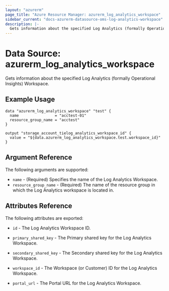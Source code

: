 ```yaml
---
layout: "azurerm"
page_title: "Azure Resource Manager: azurerm_log_analytics_workspace"
sidebar_current: "docs-azurerm-datasource-oms-log-analytics-workspace"
description: |-
  Gets information about the specified Log Analytics (formally Operational Insights) Workspace.
---
```


# Data Source: azurerm_log_analytics_workspace

Gets information about the specified Log Analytics (formally Operational Insights) Workspace.

## Example Usage

```hcl
data "azurerm_log_analytics_workspace" "test" {
  name                = "acctest-01"
  resource_group_name = "acctest"
}

output "storage_account_tielog_analytics_workspace_id" {
  value = "${data.azurerm_log_analytics_workspace.test.workspace_id}"
}
```

## Argument Reference

The following arguments are supported:

* `name` - (Required) Specifies the name of the Log Analytics Workspace.
* `resource_group_name` - (Required) The name of the resource group in which the Log Analytics workspace is located in.

## Attributes Reference

The following attributes are exported:

* `id` - The Log Analytics Workspace ID.

* `primary_shared_key` - The Primary shared key for the Log Analytics Workspace.

* `secondary_shared_key` - The Secondary shared key for the Log Analytics Workspace.

* `workspace_id` - The Workspace (or Customer) ID for the Log Analytics Workspace.

* `portal_url` - The Portal URL for the Log Analytics Workspace.
